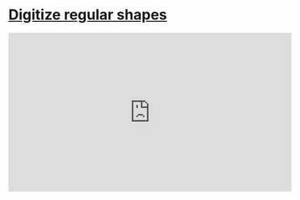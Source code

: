 # [Digitize regular shapes](/wilcom-docs/Summary/summary_-_create/Digitize_regular_shapes)

<iframe src="https://www.youtube.com/embed/FeAn3Ene_Rs" frameborder="0" 
      allow="accelerometer; autoplay; clipboard-write; encrypted-media; gyroscope; picture-in-picture" 
      allowfullscreen="" style="width: 560px; height: 315px;">
</iframe>
